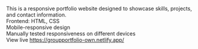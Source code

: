 This is a responsive  portfolio website designed to showcase skills, projects, and contact information. <br>
Frontend: HTML, CSS<br>
Mobile-responsive design<br>
Manually tested responsiveness on different devices<br>
View live https://groupportfolio-own.netlify.app/
